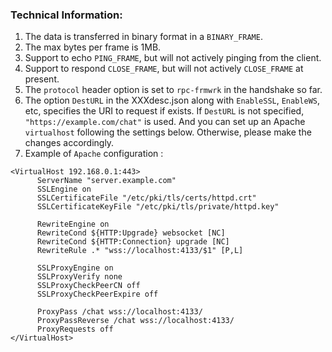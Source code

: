 ### Technical Information:   

  1. The data is transferred in binary format in a `BINARY_FRAME`.
  2. The max bytes per frame is 1MB.
  3. Support to echo `PING_FRAME`, but will not actively pinging from the client.   
  4. Support to respond `CLOSE_FRAME`, but will not actively `CLOSE_FRAME` at present.   
  5. The `protocol` header option is set to `rpc-frmwrk` in the handshake so far.
  6. The option `DestURL` in the XXXdesc.json along with `EnableSSL`, `EnableWS`, etc, specifies the URI to request if   exists. If `DestURL` is not specified, `"https://example.com/chat"` is used. And you can set up an Apache `virtualhost` following the settings below. Otherwise, please make the changes accordingly.
  6. Example of `Apache` configuration :
  ```
  <VirtualHost 192.168.0.1:443>
        ServerName "server.example.com"
        SSLEngine on
        SSLCertificateFile "/etc/pki/tls/certs/httpd.crt"
        SSLCertificateKeyFile "/etc/pki/tls/private/httpd.key"

        RewriteEngine on
        RewriteCond ${HTTP:Upgrade} websocket [NC]
        RewriteCond ${HTTP:Connection} upgrade [NC]
        RewriteRule .* "wss://localhost:4133/$1" [P,L]

        SSLProxyEngine on
        SSLProxyVerify none
        SSLProxyCheckPeerCN off
        SSLProxyCheckPeerExpire off

        ProxyPass /chat wss://localhost:4133/
        ProxyPassReverse /chat wss://localhost:4133/
        ProxyRequests off
</VirtualHost>
```


  
  
